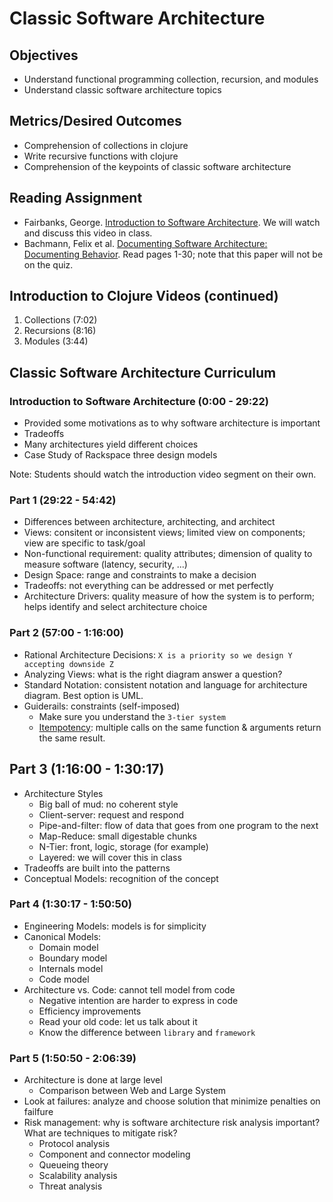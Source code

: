 # Classic Software Architecture

## Objectives

* Understand functional programming collection, recursion, and modules
* Understand classic software architecture topics

## Metrics/Desired Outcomes

* Comprehension of collections in clojure 
* Write recursive functions with clojure
* Comprehension of the keypoints of classic software architecture

## Reading Assignment

* Fairbanks, George. [Introduction to Software Architecture](https://www.youtube.com/watch?v=x30DcBfCJRI).  We will watch and discuss this video in class.
* Bachmann, Felix et al. [Documenting Software Architecture: Documenting Behavior](https://www.sei.cmu.edu/reports/02tn001.pdf).  Read pages 1-30; note that this paper will not be on the quiz.

## Introduction to Clojure Videos (continued)

1. Collections (7:02)
2. Recursions (8:16)
3. Modules (3:44)

## Classic Software Architecture Curriculum

### Introduction to Software Architecture (0:00 - 29:22)
* Provided some motivations as to why software architecture is important
* Tradeoffs
* Many architectures yield different choices
* Case Study of Rackspace three design models

Note: Students should watch the introduction video segment on their own.

### Part 1 (29:22 - 54:42)
* Differences between architecture, architecting, and architect
* Views: consitent or inconsistent views; limited view on components; view are specific to task/goal
* Non-functional requirement: quality attributes; dimension of quality to measure software (latency, security, ...)
* Design Space: range and constraints to make a decision
* Tradeoffs: not everything can be addressed or met perfectly
* Architecture Drivers: quality measure of how the system is to perform; helps identify and select architecture choice

### Part 2 (57:00 - 1:16:00)
* Rational Architecture Decisions: `X is a priority so we design Y accepting downside Z`
* Analyzing Views: what is the right diagram answer a question?
* Standard Notation: consistent notation and language for architecture diagram.  Best option is UML.
* Guiderails: constraints (self-imposed)
  * Make sure you understand the `3-tier system`
  * [Itempotency](https://stackoverflow.com/questions/1077412/what-is-an-idempotent-operation): multiple calls on the same function & arguments return the same result.  

## Part 3 (1:16:00 - 1:30:17)
* Architecture Styles
  * Big ball of mud: no coherent style
  * Client-server: request and respond
  * Pipe-and-filter: flow of data that goes from one program to the next
  * Map-Reduce: small digestable chunks 
  * N-Tier: front, logic, storage (for example)
  * Layered: we will cover this in class
* Tradeoffs are built into the patterns
* Conceptual Models: recognition of the concept

### Part 4 (1:30:17 - 1:50:50)
* Engineering Models: models is for simplicity  
* Canonical Models:
  * Domain model
  * Boundary model
  * Internals model
  * Code model
* Architecture vs. Code: cannot tell model from code
  * Negative intention are harder to express in code
  * Efficiency improvements
  * Read your old code: let us talk about it
  * Know the difference between `library` and `framework`

### Part 5 (1:50:50 - 2:06:39) 
* Architecture is done at large level
  * Comparison between Web and Large System
* Look at failures: analyze and choose solution that minimize penalties on failfure
* Risk management: why is software architecture risk analysis important?  What are techniques to mitigate risk?
  * Protocol analysis
  * Component and connector modeling
  * Queueing theory
  * Scalability analysis
  * Threat analysis
